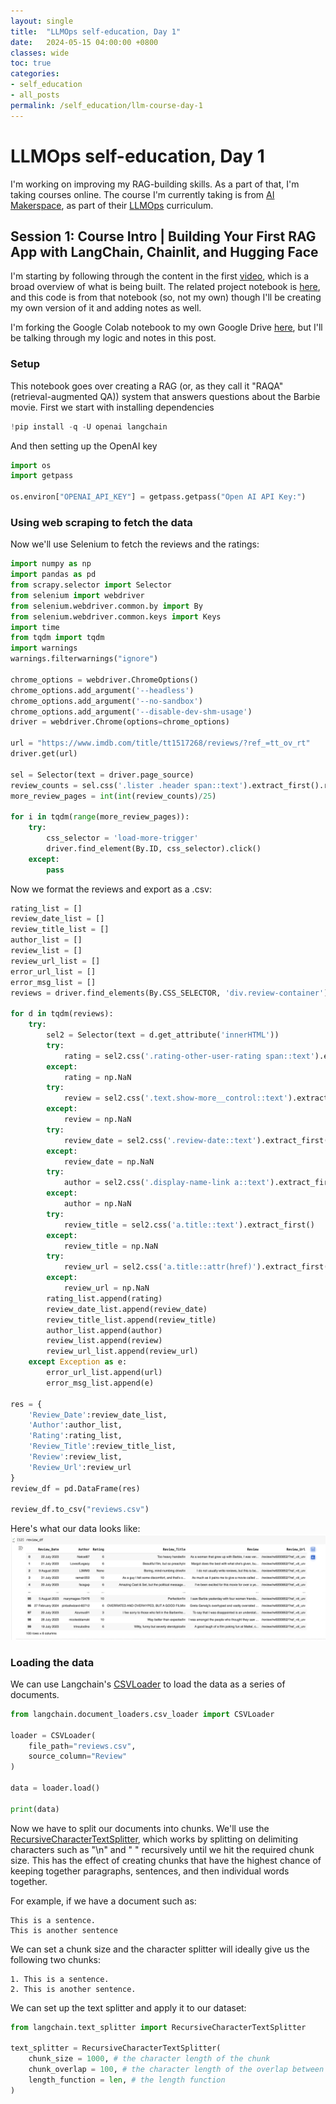 ```yaml
---
layout: single
title:  "LLMOps self-education, Day 1"
date:   2024-05-15 04:00:00 +0800
classes: wide
toc: true
categories:
- self_education
- all_posts
permalink: /self_education/llm-course-day-1
---
```

# LLMOps self-education, Day 1
I'm working on improving my RAG-building skills. As a part of that, I'm taking courses online. The course I'm currently taking is from [AI Makerspace](https://github.com/AI-Maker-Space), as part of their [LLMOps](https://github.com/AI-Maker-Space/LLM-Ops-Cohort-1) curriculum.

## Session 1: Course Intro | Building Your First RAG App with LangChain, Chainlit, and Hugging Face
I'm starting by following through the content in the first [video](https://www.youtube.com/watch?v=d1Oj5vrTWC4), which is a broad overview of what is being built. The related project notebook is [here](https://github.com/AI-Maker-Space/LLM-Ops-Cohort-1/tree/main/Week%201/Tuesday), and this code is from that notebook (so, not my own) though I'll be creating my own version of it and adding notes as well.

I'm forking the Google Colab notebook to my own Google Drive [here](https://colab.research.google.com/drive/1lCHC-W3DoO4_Nxr2165QpvvcEkpGq8Mc), but I'll be talking through my logic and notes in this post.

### Setup
This notebook goes over creating a RAG (or, as they call it "RAQA" (retrieval-augmented QA)) system that answers questions about the Barbie movie. First we start with installing dependencies

```python
!pip install -q -U openai langchain
```

And then setting up the OpenAI key
```python
import os
import getpass

os.environ["OPENAI_API_KEY"] = getpass.getpass("Open AI API Key:")
```

### Using web scraping to fetch the data
Now we'll use Selenium to fetch the reviews and the ratings:

```python
import numpy as np
import pandas as pd
from scrapy.selector import Selector
from selenium import webdriver
from selenium.webdriver.common.by import By
from selenium.webdriver.common.keys import Keys
import time
from tqdm import tqdm
import warnings
warnings.filterwarnings("ignore")

chrome_options = webdriver.ChromeOptions()
chrome_options.add_argument('--headless')
chrome_options.add_argument('--no-sandbox')
chrome_options.add_argument('--disable-dev-shm-usage')
driver = webdriver.Chrome(options=chrome_options)

url = "https://www.imdb.com/title/tt1517268/reviews/?ref_=tt_ov_rt"
driver.get(url)

sel = Selector(text = driver.page_source)
review_counts = sel.css('.lister .header span::text').extract_first().replace(',','').split(' ')[0]
more_review_pages = int(int(review_counts)/25)

for i in tqdm(range(more_review_pages)):
    try:
        css_selector = 'load-more-trigger'
        driver.find_element(By.ID, css_selector).click()
    except:
        pass
```

Now we format the reviews and export as a .csv:

```python
rating_list = []
review_date_list = []
review_title_list = []
author_list = []
review_list = []
review_url_list = []
error_url_list = []
error_msg_list = []
reviews = driver.find_elements(By.CSS_SELECTOR, 'div.review-container')

for d in tqdm(reviews):
    try:
        sel2 = Selector(text = d.get_attribute('innerHTML'))
        try:
            rating = sel2.css('.rating-other-user-rating span::text').extract_first()
        except:
            rating = np.NaN
        try:
            review = sel2.css('.text.show-more__control::text').extract_first()
        except:
            review = np.NaN
        try:
            review_date = sel2.css('.review-date::text').extract_first()
        except:
            review_date = np.NaN
        try:
            author = sel2.css('.display-name-link a::text').extract_first()
        except:
            author = np.NaN
        try:
            review_title = sel2.css('a.title::text').extract_first()
        except:
            review_title = np.NaN
        try:
            review_url = sel2.css('a.title::attr(href)').extract_first()
        except:
            review_url = np.NaN
        rating_list.append(rating)
        review_date_list.append(review_date)
        review_title_list.append(review_title)
        author_list.append(author)
        review_list.append(review)
        review_url_list.append(review_url)
    except Exception as e:
        error_url_list.append(url)
        error_msg_list.append(e)

res = {
    'Review_Date':review_date_list,
    'Author':author_list,
    'Rating':rating_list,
    'Review_Title':review_title_list,
    'Review':review_list,
    'Review_Url':review_url
}
review_df = pd.DataFrame(res)

review_df.to_csv("reviews.csv")
```

Here's what our data looks like:
![Reviews of Barbie movie](/assets/images/2024-05-15-llmops-course/reviews_df.png)

### Loading the data
We can use Langchain's [CSVLoader](https://python.langchain.com/v0.1/docs/integrations/document_loaders/csv/) to load the data as a series of documents.

```python
from langchain.document_loaders.csv_loader import CSVLoader

loader = CSVLoader(
    file_path="reviews.csv",
    source_column="Review"
)

data = loader.load()

print(data)
```

Now we have to split our documents into chunks. We'll use the [RecursiveCharacterTextSplitter](https://python.langchain.com/v0.1/docs/modules/data_connection/document_transformers/recursive_text_splitter/), which works by splitting on delimiting characters such as "\n" and " " recursively until we hit the required chunk size. This has the effect of creating chunks that have the highest chance of keeping together paragraphs, sentences, and then individual words together.

For example, if we have a document such as:

```plaintext
This is a sentence.
This is another sentence
```
We can set a chunk size and the character splitter will ideally give us the following two chunks:
```plaintext
1. This is a sentence.
2. This is another sentence.
```

We can set up the text splitter and apply it to our dataset:

```python
from langchain.text_splitter import RecursiveCharacterTextSplitter

text_splitter = RecursiveCharacterTextSplitter(
    chunk_size = 1000, # the character length of the chunk
    chunk_overlap = 100, # the character length of the overlap between chunks
    length_function = len, # the length function
)
```